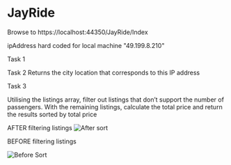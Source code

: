 # JayRide

Browse to 
https://localhost:44350/JayRide/Index

ipAddress hard coded for local machine "49.199.8.210"

Task 1

Task 2
Returns the city location that corresponds to this IP address


Task 3

Utilising the listings array, filter out listings that don’t support the number
of passengers. With the remaining listings, calculate the total price and
return the results sorted by total price

AFTER filtering listings
![After sort](https://user-images.githubusercontent.com/74038553/220506623-8bf966ee-ea57-43bc-bb31-60f3a093893d.png)

BEFORE filtering listings

![Before Sort](https://user-images.githubusercontent.com/74038553/220507070-cee35ebe-059c-44c8-9e26-2b340203c1f7.png)
